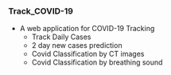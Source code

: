 ### Track_COVID-19

- A web application for COVID-19 Tracking
	- Track Daily Cases
	- 2 day new cases prediction
	- Covid Classification by CT images
	- Covid Classification by breathing sound